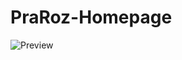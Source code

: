 # PraRoz-Homepage

![Preview](https://github.com/MaduSales/PraRoz-Homepage/assets/166547195/b9c7caaa-dd82-49a8-9017-3d7c9c555ca1)
